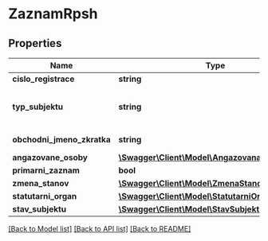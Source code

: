 # ZaznamRpsh

## Properties
Name | Type | Description | Notes
------------ | ------------- | ------------- | -------------
**cislo_registrace** | **string** | Číslo registrace | [optional] 
**typ_subjektu** | **string** | Typ subjektu - strana/hnutí - kód (ciselnikKod: TypSubjektuRpsh) | [optional] 
**obchodni_jmeno_zkratka** | **string** | Obchodní jméno zkrácené | [optional] 
**angazovane_osoby** | [**\Swagger\Client\Model\AngazovanaOsobaRpsh[]**](AngazovanaOsobaRpsh.md) |  | [optional] 
**primarni_zaznam** | **bool** |  | [optional] 
**zmena_stanov** | [**\Swagger\Client\Model\ZmenaStanov[]**](ZmenaStanov.md) |  | [optional] 
**statutarni_organ** | [**\Swagger\Client\Model\StatutarniOrgan[]**](StatutarniOrgan.md) |  | [optional] 
**stav_subjektu** | [**\Swagger\Client\Model\StavSubjektu[]**](StavSubjektu.md) |  | [optional] 

[[Back to Model list]](../../README.md#documentation-for-models) [[Back to API list]](../../README.md#documentation-for-api-endpoints) [[Back to README]](../../README.md)

